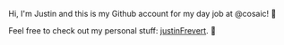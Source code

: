 Hi, I'm Justin and this is my Github account for my day job at @cosaic! 💼

Feel free to check out my personal stuff: [justinFrevert](https://github.com/justinFrevert/). 👋
